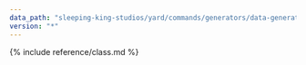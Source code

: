 ```yaml
---
data_path: "sleeping-king-studios/yard/commands/generators/data-generator"
version: "*"
---
```


{% include reference/class.md %}
